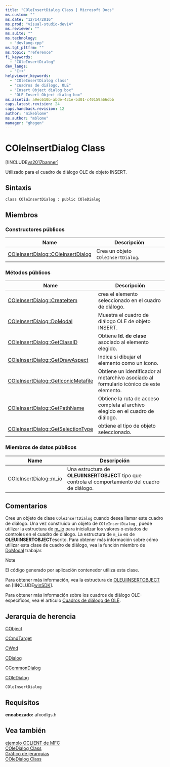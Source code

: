 ```yaml
---
title: "COleInsertDialog Class | Microsoft Docs"
ms.custom: ""
ms.date: "12/14/2016"
ms.prod: "visual-studio-dev14"
ms.reviewer: ""
ms.suite: ""
ms.technology: 
  - "devlang-cpp"
ms.tgt_pltfrm: ""
ms.topic: "reference"
f1_keywords: 
  - "COleInsertDialog"
dev_langs: 
  - "C++"
helpviewer_keywords: 
  - "COleInsertDialog class"
  - "cuadros de diálogo, OLE"
  - "Insert Object dialog box"
  - "OLE Insert Object dialog box"
ms.assetid: a9ec610b-abde-431e-bd01-c40159a66dbb
caps.latest.revision: 24
caps.handback.revision: 12
author: "mikeblome"
ms.author: "mblome"
manager: "ghogen"
---
```

# COleInsertDialog Class
[!INCLUDE[vs2017banner](../../assembler/inline/includes/vs2017banner.md)]

Utilizado para el cuadro de diálogo OLE de objeto INSERT.  
  
## Sintaxis  
  
```  
class COleInsertDialog : public COleDialog  
```  
  
## Miembros  
  
### Constructores públicos  
  
|Name|Descripción|  
|----------|-----------------|  
|[COleInsertDialog::COleInsertDialog](../Topic/COleInsertDialog::COleInsertDialog.md)|Crea un objeto `COleInsertDialog`.|  
  
### Métodos públicos  
  
|Name|Descripción|  
|----------|-----------------|  
|[COleInsertDialog::CreateItem](../Topic/COleInsertDialog::CreateItem.md)|crea el elemento seleccionado en el cuadro de diálogo.|  
|[COleInsertDialog::DoModal](../Topic/COleInsertDialog::DoModal.md)|Muestra el cuadro de diálogo OLE de objeto INSERT.|  
|[COleInsertDialog::GetClassID](../Topic/COleInsertDialog::GetClassID.md)|Obtiene **Id. de clase** asociado al elemento elegido.|  
|[COleInsertDialog::GetDrawAspect](../Topic/COleInsertDialog::GetDrawAspect.md)|Indica si dibujar el elemento como un icono.|  
|[COleInsertDialog::GetIconicMetafile](../Topic/COleInsertDialog::GetIconicMetafile.md)|Obtiene un identificador al metarchivo asociado al formulario icónico de este elemento.|  
|[COleInsertDialog::GetPathName](../Topic/COleInsertDialog::GetPathName.md)|Obtiene la ruta de acceso completa al archivo elegido en el cuadro de diálogo.|  
|[COleInsertDialog::GetSelectionType](../Topic/COleInsertDialog::GetSelectionType.md)|obtiene el tipo de objeto seleccionado.|  
  
### Miembros de datos públicos  
  
|Name|Descripción|  
|----------|-----------------|  
|[COleInsertDialog::m\_io](../Topic/COleInsertDialog::m_io.md)|Una estructura de **OLEUIINSERTOBJECT** tipo que controla el comportamiento del cuadro de diálogo.|  
  
## Comentarios  
 Cree un objeto de clase `COleInsertDialog` cuando desea llamar este cuadro de diálogo.  Una vez construido un objeto de `COleInsertDialog` , puede utilizar la estructura de [m\_io](../Topic/COleInsertDialog::m_io.md) para inicializar los valores o estados de controles en el cuadro de diálogo.  La estructura de `m_io` es de **OLEUIINSERTOBJECT**escrito.  Para obtener más información sobre cómo utilizar esta clase de cuadro de diálogo, vea la función miembro de [DoModal](../Topic/COleInsertDialog::DoModal.md) trabajar.  
  
> [!NOTE]
>  El código generado por aplicación contenedor utiliza esta clase.  
  
 Para obtener más información, vea la estructura de [OLEUIINSERTOBJECT](http://msdn.microsoft.com/library/windows/desktop/ms691316) en [!INCLUDE[winSDK](../../atl/includes/winsdk_md.md)].  
  
 Para obtener más información sobre los cuadros de diálogo OLE\-específicos, vea el artículo [Cuadros de diálogo de OLE](../../mfc/dialog-boxes-in-ole.md).  
  
## Jerarquía de herencia  
 [CObject](../../mfc/reference/cobject-class.md)  
  
 [CCmdTarget](../../mfc/reference/ccmdtarget-class.md)  
  
 [CWnd](../../mfc/reference/cwnd-class.md)  
  
 [CDialog](../../mfc/reference/cdialog-class.md)  
  
 [CCommonDialog](../../mfc/reference/ccommondialog-class.md)  
  
 [COleDialog](../../mfc/reference/coledialog-class.md)  
  
 `COleInsertDialog`  
  
## Requisitos  
 **encabezado:** afxodlgs.h  
  
## Vea también  
 [ejemplo OCLIENT de MFC](../../top/visual-cpp-samples.md)   
 [COleDialog Class](../../mfc/reference/coledialog-class.md)   
 [Gráfico de jerarquías](../../mfc/hierarchy-chart.md)   
 [COleDialog Class](../../mfc/reference/coledialog-class.md)